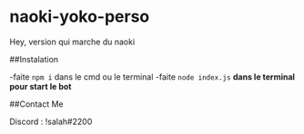 # naoki-yoko-perso
Hey, version qui marche du naoki

##Instalation

-faite `npm i` dans le cmd ou le terminal
-faite `node index.js` **dans le terminal pour start le bot**

##Contact Me

Discord : !salah#2200
